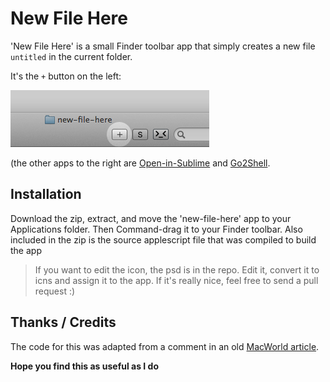 # New File Here

'New File Here' is a small Finder toolbar app that simply creates a new file `untitled` in the current folder.

It's the `+` button on the left:

![screenshot](screenshot.png)

(the other apps to the right are [Open-in-Sublime](https://github.com/pketh/open-in-sublime) and [Go2Shell](http://zipzapmac.com/Go2Shell).

## Installation

Download the zip, extract, and move the 'new-file-here' app to your Applications folder. Then Command-drag it to your Finder toolbar.
Also included in the zip is the source applescript file that was compiled to build the app

> If you want to edit the icon, the psd is in the repo. Edit it, convert it to icns and assign it to the app. If it's really nice, feel free to send a pull request :)

## Thanks / Credits

The code for this was adapted from a comment in an old [MacWorld article](http://www.macworld.com/article/1151236/createnewfileservice.html).

**Hope you find this as useful as I do**
